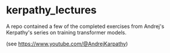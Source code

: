 # kerpathy_lectures

A repo contained a few of the completed exercises from Andrej's Kerpathy's series on training transformer models.

(see https://www.youtube.com/@AndrejKarpathy)
